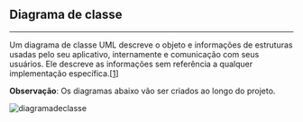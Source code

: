 ## Diagrama de classe
***

Um diagrama de classe UML descreve o objeto e informações de estruturas usadas pelo seu aplicativo, internamente e comunicação com seus usuários. Ele descreve as informações sem referência a qualquer implementação específica.[[1](https://msdn.microsoft.com/pt-br/library/dd409437.aspx)]

**Observação**: Os diagramas abaixo vão ser criados ao longo do projeto.

![diagramadeclasse](https://user-images.githubusercontent.com/14116020/36361389-3031c656-150a-11e8-8f08-57b06f2deb6d.png)
